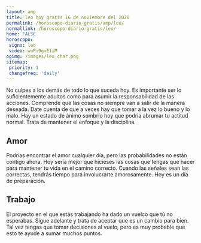 ```yaml
---
layout: amp
title: leo hoy gratis 16 de noviembre del 2020 
permalink: /horoscopo-diario-gratis/amp/leo/
normallink: /horoscopo-diario-gratis/leo/
home: FALSE
horoscopo:
 signo: leo
 video: wuPi9gxE1iM
ogimg: /images/leo_char.png
sitemap:
 priority: 1
 changefreq: 'daily'
---
```



No culpes a los demás de todo lo que suceda hoy. Es importante ser lo suficientemente adultos como para asumir la responsabilidad de las acciones. Comprende que las cosas no siempre van a salir de la manera deseada. Date cuenta de que a veces hay que tomar a la vez lo bueno y lo malo. Hay un estado de ánimo sombrío hoy que podría abrumar tu actitud normal. Trata de mantener el enfoque y la disciplina.

## Amor

Podrías encontrar el amor cualquier día, pero las probabilidades no están contigo ahora. Hoy sería mejor que hicieses las cosas que tengas que hacer para mantener tu vida en el camino correcto. Cuando las señales sean las correctas, tendrás tiempo para involucrarte amorosamente. Hoy es un día de preparación.

## Trabajo

El proyecto en el que estás trabajando ha dado un vuelco que tú no esperabas. Sigue adelante y trata de aceptar que es un cambio para bien. Tal vez tengas que tomar decisiones al vuelo, pero es muy probable que esto te ayude a sumar muchos puntos.